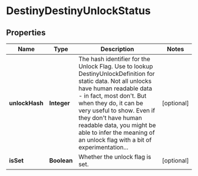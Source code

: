 
# DestinyDestinyUnlockStatus

## Properties
Name | Type | Description | Notes
------------ | ------------- | ------------- | -------------
**unlockHash** | **Integer** | The hash identifier for the Unlock Flag. Use to lookup DestinyUnlockDefinition for static data. Not all unlocks have human readable data - in fact, most don&#39;t. But when they do, it can be very useful to show. Even if they don&#39;t have human readable data, you might be able to infer the meaning of an unlock flag with a bit of experimentation... |  [optional]
**isSet** | **Boolean** | Whether the unlock flag is set. |  [optional]



